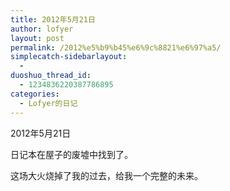```yaml
---
title: 2012年5月21日
author: lofyer
layout: post
permalink: /2012%e5%b9%b45%e6%9c%8821%e6%97%a5/
simplecatch-sidebarlayout:
  - 
duoshuo_thread_id:
  - 1234836220387786895
categories:
  - Lofyer的日记
---
```

2012年5月21日

日记本在屋子的废墟中找到了。

这场大火烧掉了我的过去，给我一个完整的未来。